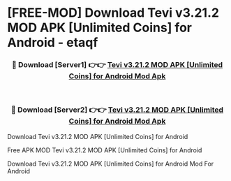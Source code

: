 # [FREE-MOD] Download Tevi v3.21.2 MOD APK [Unlimited Coins] for Android - etaqf


<div align="center">
<h3>🔴 Download [Server1] 👉👉 <a href="https://apk-comot.site?title=Tevi_v3.21.2_MOD_APK_[Unlimited_Coins]_for_Android">Tevi v3.21.2 MOD APK [Unlimited Coins] for Android Mod Apk</a></h3><br>

<h3>🔴 Download [Server2] 👉👉 <a href="https://apk-comot.site?title=Tevi_v3.21.2_MOD_APK_[Unlimited_Coins]_for_Android">Tevi v3.21.2 MOD APK [Unlimited Coins] for Android Mod Apk</a></h3>
</div>



Download Tevi v3.21.2 MOD APK [Unlimited Coins] for Android 

Free APK MOD Tevi v3.21.2 MOD APK [Unlimited Coins] for Android 

Download Tevi v3.21.2 MOD APK [Unlimited Coins] for Android Mod For Android
